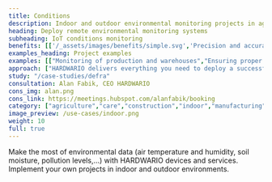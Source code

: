```yaml
---
title: Conditions
description: Indoor and outdoor environmental monitoring projects in agriculture, industry, food processing and for smart business and household projects.
heading: Deploy remote environmental monitoring systems
subheading: IoT conditions monitoring
benefits: [['/_assets/images/benefits/simple.svg','Precision and accuracy','Collect precise data regularly and in many places. It will be available online for auditing and analysis.'],['/_assets/images/benefits/secure.svg','Streamline and reduce costs','Remote monitoring operates 24/7 and reduces the number of necessary calls and streamlines processes.'],['/_assets/images/benefits/scalable.svg','Improving the environment','Data based optimization to improve the environment for storage, production, agriculture or animal husbandry.']]
examples_heading: Project examples
examples: [["Monitoring of production and warehouses","Ensuring proper production and storage conditions. Data for online monitoring, deviation alerts and auditing."],["Animal environment monitoring","Monitoring temperature, humidity, nitrogen oxides and other variables to ensure ideal livestock conditions."],["Smart office environment monitoring","Monitor temperature, humidity, lighting, CO2 and VOC to optimise environment, productivity and consumption."],["Monitoring of freezers and&nbsp;coolers","Temperature monitoring for process compliance and to optimize power consumption."],["Monitoring vineyard conditions","Monitor weather conditions, rainfall, soil and air temperature and humidity to improve crop quality and reduce costs."]]
approach: ["HARDWARIO delivers everything you need to deploy a successful IoT environmental monitoring project - from devices to cloud environments and APIs.","Our products and services include IoT devices and sensors, easily connected from anywhere to the Internet via LPWAN networks, connectivity, cloud-based device management and APIs for integration with other systems."]
study: "/case-studies/defra"
consultation: Alan Fabik, CEO HARDWARIO
cons_img: alan.png
cons_link: https://meetings.hubspot.com/alanfabik/booking
category: ["agriculture","care","construction","indoor","manufacturing","outdoor","retail"]
image_preview: /use-cases/indoor.png
weight: 10
full: true
---
```


Make the most of environmental data (air temperature and humidity, soil moisture, pollution levels,...) with HARDWARIO devices and services. Implement your own projects in indoor and outdoor environments.